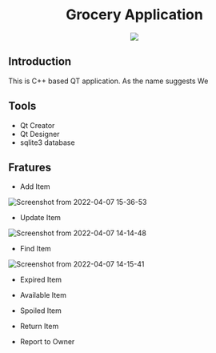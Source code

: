 <h1 align="center">Grocery Application</h1>

<p align="center">
  <img 
    src="https://user-images.githubusercontent.com/70382629/162154934-5fc3f92f-2960-4121-b1fb-595d981ca2ef.png"
  >
</p>


## Introduction
<p align="left">
This is C++ based QT application. 
  As the name suggests
We
</p>

## Tools
* Qt Creator
* Qt Designer
* sqlite3 database

## Fratures

* Add Item 

![Screenshot from 2022-04-07 15-36-53](https://user-images.githubusercontent.com/70382629/162176420-0de24b30-18f5-40f5-8648-bb4671f5b736.png)


* Update Item

![Screenshot from 2022-04-07 14-14-48](https://user-images.githubusercontent.com/70382629/162159170-d280fde6-1a13-499d-96b1-3d0ceb9dd5b7.png)

* Find Item

![Screenshot from 2022-04-07 14-15-41](https://user-images.githubusercontent.com/70382629/162159481-b0b25d07-c484-41fa-bbc6-8616199b4424.png)

* Expired Item


* Available Item
* Spoiled Item
* Return Item
* Report to Owner


